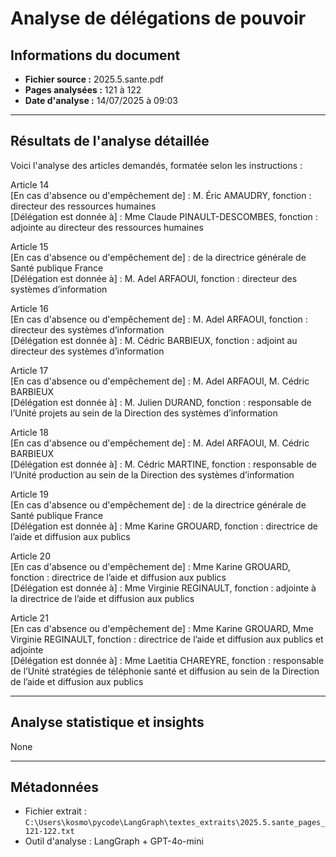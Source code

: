 # Analyse de délégations de pouvoir

## Informations du document
- **Fichier source :** 2025.5.sante.pdf
- **Pages analysées :** 121 à 122
- **Date d'analyse :** 14/07/2025 à 09:03

---

## Résultats de l'analyse détaillée

Voici l'analyse des articles demandés, formatée selon les instructions :

Article 14  
[En cas d'absence ou d'empêchement de] : M. Éric AMAUDRY, fonction : directeur des ressources humaines  
[Délégation est donnée à] : Mme Claude PINAULT-DESCOMBES, fonction : adjointe au directeur des ressources humaines  

Article 15  
[En cas d'absence ou d'empêchement de] : de la directrice générale de Santé publique France  
[Délégation est donnée à] : M. Adel ARFAOUI, fonction : directeur des systèmes d’information  

Article 16  
[En cas d'absence ou d'empêchement de] : M. Adel ARFAOUI, fonction : directeur des systèmes d’information  
[Délégation est donnée à] : M. Cédric BARBIEUX, fonction : adjoint au directeur des systèmes d’information  

Article 17  
[En cas d'absence ou d'empêchement de] : M. Adel ARFAOUI, M. Cédric BARBIEUX  
[Délégation est donnée à] : M. Julien DURAND, fonction : responsable de l’Unité projets au sein de la Direction des systèmes d’information  

Article 18  
[En cas d'absence ou d'empêchement de] : M. Adel ARFAOUI, M. Cédric BARBIEUX  
[Délégation est donnée à] : M. Cédric MARTINE, fonction : responsable de l’Unité production au sein de la Direction des systèmes d’information  

Article 19  
[En cas d'absence ou d'empêchement de] : de la directrice générale de Santé publique France  
[Délégation est donnée à] : Mme Karine GROUARD, fonction : directrice de l’aide et diffusion aux publics  

Article 20  
[En cas d'absence ou d'empêchement de] : Mme Karine GROUARD, fonction : directrice de l’aide et diffusion aux publics  
[Délégation est donnée à] : Mme Virginie REGINAULT, fonction : adjointe à la directrice de l’aide et diffusion aux publics  

Article 21  
[En cas d'absence ou d'empêchement de] : Mme Karine GROUARD, Mme Virginie REGINAULT, fonction : directrice de l’aide et diffusion aux publics et adjointe  
[Délégation est donnée à] : Mme Laetitia CHAREYRE, fonction : responsable de l’Unité stratégies de téléphonie santé et diffusion au sein de la Direction de l’aide et diffusion aux publics  

---

## Analyse statistique et insights

None

---

## Métadonnées
- Fichier extrait : `C:\Users\kosmo\pycode\LangGraph\textes_extraits\2025.5.sante_pages_121-122.txt`
- Outil d'analyse : LangGraph + GPT-4o-mini
